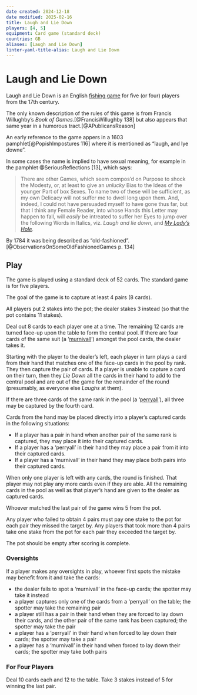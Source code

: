 ```yaml
---
date created: 2024-12-18
date modified: 2025-02-16
title: Laugh and Lie Down
players: [4, 5]
equipment: Card game (standard deck)
countries: GB
aliases: [Laugh and Lie Down]
linter-yaml-title-alias: Laugh and Lie Down
---
```

# Laugh and Lie Down

Laugh and Lie Down is an English [fishing game](articles/families/fishing-games/fishing-games.md) for five (or four) players from the 17th century.

The only known description of the rules of this game is from Francis Willughby’s <cite>Book of Games</cite>.[@FrancisWillughby 138] but also appears that same year in a humorous tract.[@APublicansReason] 

An early reference to the game appers in a 1603 pamphlet[@PopishImpostures 116] where it is mentioned as “laugh, and lye downe”.

In some cases the name is implied to have sexual meaning, for example in the pamphlet @SeriousReflections [13], which says:

> There are other Games, which seem compos’d on Purpose to shock the Modesty, or, at least to give an _unlucky_ Bias to the Ideas of the younger Part of box Sexes. To name two of these will be sufficient, as my own Delicacy will not suffer me to dwell long upon them. And, indeed, I could not have persuaded myself to have gone thus far, but that I think any Female Reader, into whose Hands this Letter may happen to fall, will _easily_ be intreated to suffer her Eyes to jump over the following Words in Italics, viz. _Laugh and lie down_, and _[My Lady’s Hole](games/my-ladys-hole/my-ladys-hole.md)_.

By 1784 it was being described as “old-fashioned”.[@ObservationsOnSomeOldFashionedGames p. 134]
## Play

The game is played using a standard deck of 52 cards. The standard game is for five players.

The goal of the game is to capture at least 4 pairs (8 cards).

All players put 2 stakes into the pot; the dealer stakes 3 instead (so that the pot contains 11 stakes).

Deal out 8 cards to each player one at a time. The remaining 12 cards are turned face-up upon the table to form the central pool. If there are four cards of the same suit (a ‘[murnivall](articles/glossary.md#mournival)’) amongst the pool cards, the dealer takes it.

Starting with the player to the dealer’s left, each player in turn plays a card from their hand that matches one of the face-up cards in the pool by rank. They then capture the pair of cards. If a player is unable to capture a card on their turn, then they _Lie Down_ all the cards in their hand to add to the central pool and are out of the game for the remainder of the round (presumably, as everyone else _Laughs_ at them).

If there are three cards of the same rank in the pool (a ‘[perryall](articles/glossary.md#prial)’), all three may be captured by the fourth card.

Cards from the hand may be placed directly into a player’s captured cards in the following situations:
- If a player has a pair in hand when another pair of the same rank is captured, they may place it into their captured cards.
- If a player has a ‘perryall’ in their hand they may place a pair from it into their captured cards.
- If a player has a ‘murnivall’ in their hand they may place both pairs into their captured cards.

When only one player is left with any cards, the round is finished. That player may not play any more cards even if they are able. All the remaining cards in the pool as well as that player’s hand are given to the dealer as captured cards.

Whoever matched the last pair of the game wins 5 from the pot.

Any player who failed to obtain 4 pairs must pay one stake to the pot for each pair they missed the target by. Any players that took more than 4 pairs take one stake from the pot for each pair they exceeded the target by.

The pot should be empty after scoring is complete.

### Oversights

If a player makes any oversights in play, whoever first spots the mistake may benefit from it and take the cards:

- the dealer fails to spot a ‘murnivall’ in the face-up cards; the spotter may take it instead
- a player captures only one of the cards from a ‘perryall’ on the table; the spotter may take the remaining pair
- a player still has a pair in their hand when they are forced to lay down their cards, and the other pair of the same rank has been captured; the spotter may take the pair
- a player has a ‘perryall’ in their hand when forced to lay down their cards; the spotter may take a pair
- a player has a ‘murnivall’ in their hand when forced to lay down their cards; the spotter may take both pairs

### For Four Players

Deal 10 cards each and 12 to the table. Take 3 stakes instead of 5 for winning the last pair.
